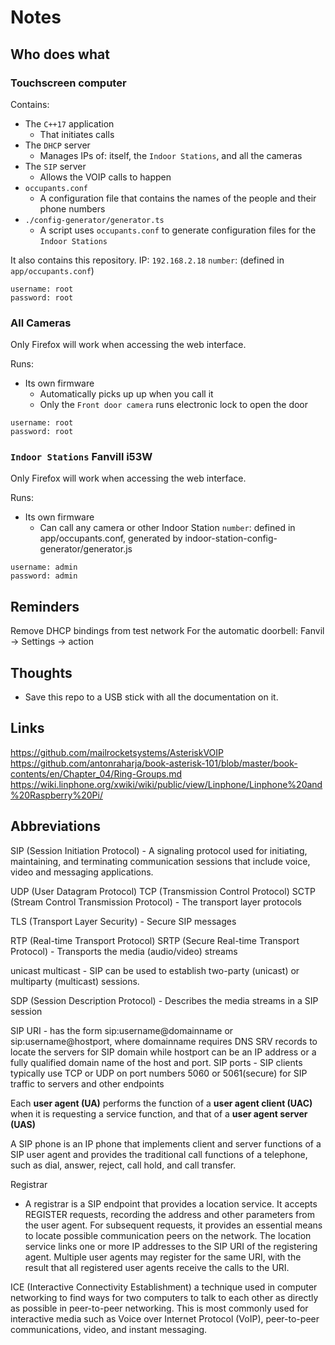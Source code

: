 # Notes

## Who does what
### Touchscreen computer
Contains:
- The `C++17` application
	- That initiates calls
- The `DHCP` server
	- Manages IPs of: itself, the `Indoor Stations`, and all the cameras
- The `SIP` server
	- Allows the VOIP calls to happen
- `occupants.conf`
	- A configuration file that contains the names of the people and their phone numbers
- `./config-generator/generator.ts`
	- A script uses `occupants.conf` to generate configuration files for the `Indoor Stations`

It also contains this repository.
IP: `192.168.2.18`
`number`: (defined in `app/occupants.conf`)
```
username: root
password: root
```

### All Cameras
Only Firefox will work when accessing the web interface.

Runs: 
- Its own firmware
	- Automatically picks up up when you call it
	- Only the `Front door camera` runs electronic lock to open the door
```
username: root
password: root
```

### `Indoor Stations` Fanvill i53W
Only Firefox will work when accessing the web interface.

Runs:
- Its own firmware
	- Can call any camera or other Indoor Station
`number`: defined in app/occupants.conf, generated by indoor-station-config-generator/generator.js
```
username: admin
password: admin
```

## Reminders
Remove DHCP bindings from test network
For the automatic doorbell: Fanvil -> Settings -> action


## Thoughts
- Save this repo to a USB stick with all the documentation on it.

## Links
https://github.com/mailrocketsystems/AsteriskVOIP
https://github.com/antonraharja/book-asterisk-101/blob/master/book-contents/en/Chapter_04/Ring-Groups.md
https://wiki.linphone.org/xwiki/wiki/public/view/Linphone/Linphone%20and%20Raspberry%20Pi/

## Abbreviations
SIP (Session Initiation Protocol)
	- A signaling protocol used for initiating, maintaining, and terminating communication sessions that include voice, video and messaging applications.

UDP (User Datagram Protocol)
TCP (Transmission Control Protocol)
SCTP (Stream Control Transmission Protocol)
	- The transport layer protocols

TLS (Transport Layer Security)
	- Secure SIP messages

RTP (Real-time Transport Protocol) SRTP (Secure Real-time Transport Protocol)
	- Transports the media (audio/video) streams

unicast multicast
	- SIP can be used to establish two-party (unicast) or multiparty (multicast) sessions.

SDP (Session Description Protocol)
	- Describes the media streams in a SIP session

SIP URI
	- has the form sip:username@domainname or sip:username@hostport, where domainname requires DNS SRV records to locate the servers for SIP domain while hostport can be an IP address or a fully qualified domain name of the host and port.
SIP ports
	- SIP clients typically use TCP or UDP on port numbers 5060 or 5061(secure) for SIP traffic to servers and other endpoints

Each **user agent (UA)** performs the function of a **user agent client (UAC)** when it is requesting a service function, and that of a **user agent server (UAS)**

A SIP phone is an IP phone that implements client and server functions of a SIP user agent and provides the traditional call functions of a telephone, such as dial, answer, reject, call hold, and call transfer.

Registrar
- A registrar is a SIP endpoint that provides a location service. It accepts REGISTER requests, recording the address and other parameters from the user agent. For subsequent requests, it provides an essential means to locate possible communication peers on the network. The location service links one or more IP addresses to the SIP URI of the registering agent. Multiple user agents may register for the same URI, with the result that all registered user agents receive the calls to the URI.

ICE (Interactive Connectivity Establishment)
a technique used in computer networking to find ways for two computers to talk to each other as directly as possible in peer-to-peer networking. This is most commonly used for interactive media such as Voice over Internet Protocol (VoIP), peer-to-peer communications, video, and instant messaging.
